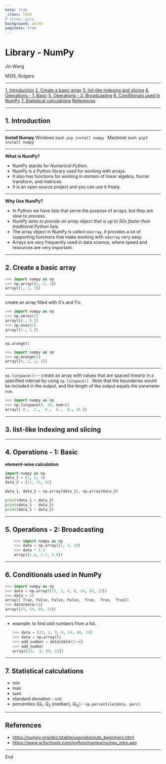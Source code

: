 ```yaml
---
marp: true
_class: lead
# theme: gaia
background: white
paginate: true
---
```



# Library - NumPy

Jin Wang

MSIS, Rutgers 

---

[1. Introduction](#1-introduction)
[2. Create a basic array](#2-create-a-basic-array)
[3. list-like Indexing and slicing](#3-list-like-indexing-and-slicing)
[4. Operations - 1: Basic](#4-operations---1-basic)
[5. Operations - 2: Broadcasting](#5-operations---2-broadcasting)
[6. Conditionals used in NumPy](#6-conditionals-used-in-numpy)
[7. Statistical calculations](#7-statistical-calculations)
[References](#references)


---
## 1. Introduction
---


**Install Numpy**
Windows
	```bash
	pip install numpy
	```
Macbook
	```bash
	pip3 install numpy
	```

---
**What is NumPy?**
- NumPy stands for *Numerical Python*.
- NumPy is a Python library used for working with arrays.
- It also has functions for working in domain of linear algebra, fourier transform, and matrices.
- It is an open source project and you can use it freely.

---

**Why Use NumPy?**
- In Python we have lists that serve the purpose of arrays, but they are slow to process.
- *NumPy aims to provide an array object that is up to 50x faster than traditional Python lists.*
- The array object in NumPy is called `ndarray`, it provides a lot of supporting functions that make working with `ndarray` very easy.
- Arrays are very frequently used in data science, where speed and resources are very important.
---
## 2. Create a basic array

```python
>>> import numpy as np
>>> np.array([1, 2, 3])
array([1, 2, 3])
```
---

create an array filled with 0's and 1's:

```python
>>> import numpy as np
>>> np.zeros(2)
array([0., 0.])
>>> np.ones(2)
array([1., 1.])
```
---

`np.arange()`

```python
>>> import numpy as np
>>> np.arange(4)
array([0, 1, 2, 3])
```
---
`np.linspace()`--- create an array with values that are spaced linearly in a specified interval by using `np.linspace()` . Note that the boundaries would be included in the output, and the length of the output equals the parameter `num`.
```python
>>> import numpy as np
>>> np.linspace(0, 10, num=6)
array([ 0.,  2.,  4.,  6.,  8., 10.])
```

---
## 3. list-like Indexing and slicing


---

## 4. Operations - 1: Basic

**element-wise calculation**
```python
import numpy as np
data_1 = [1, 2, 3]
data_2 = [11, 21, 31]

data_1, data_2 = np.array(data_1), np.array(data_2)

print(data_1 + data_2)
print(data_1 - data_2)
print(data_1 * data_2)
```
---

## 5. Operations - 2: Broadcasting

```python
    >>> import numpy as np
    >>> data = np.array([1, 2, 3])
    >>> data * 1.6
    array([1.6, 3.2, 4.8])
```

---
## 6. Conditionals used in NumPy

```python
>>> import numpy as np
>>> data = np.array([23, 2, 9, 8, 54, 89, 23])
>>> data > 10
array([ True, False, False, False,  True,  True,  True])
>>> data[data>10]
array([23, 54, 89, 23])
```
---
- example: to find odd numbers from a list.
	```python
	>>> data = [23, 2, 9, 8, 54, 89, 23]
	>>> data = np.array(l)
	>>> odd_number = data[data%2!=0]
	>>> odd_number
	array([23,  9, 89, 23])
	```


---

## 7. Statistical calculations

- min
- max
- sum
- standard deviation - `std`
- percentiles ($Q_1$, $Q_2$ (median), $Q_3$,) - `np.percentile(data, perc)`

---

## References
- https://numpy.org/doc/stable/user/absolute_beginners.html
- https://www.w3schools.com/python/numpy/numpy_intro.asp

---
End